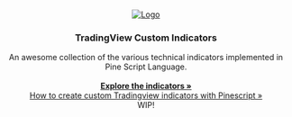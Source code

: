 
<!-- PROJECT LOGO -->
<br />
<p align="center">
 

  <a href="https://github.com/othneildrew/Best-README-Template">
    <img src="https://user-images.githubusercontent.com/3318070/59153114-f5a13180-8a41-11e9-881a-71340d5400fb.png" alt="Logo">
  </a>

  <h3 align="center">TradingView Custom Indicators</h3>

  <p align="center">
    An awesome collection of the various technical indicators implemented in Pine Script Language.
  
<br />
<br />
    <a href="https://github.com/f13end/tradingview-custom-indicators"><strong>Explore the indicators »</strong></a>
    <br />
     <a href="https://medium.com/@robswc/how-to-create-custom-tradingview-indicators-with-pinescript-2fb31a66a191">How to create custom Tradingview indicators with Pinescript »</a>
    <br />
   WIP!
<br />


</p>



